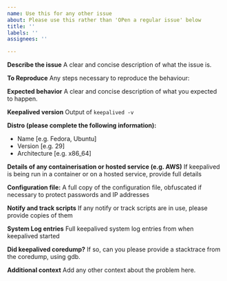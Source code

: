 ```yaml
---
name: Use this for any other issue
about: Please use this rather than 'OPen a regular issue' below
title: ''
labels: ''
assignees: ''

---
```


**Describe the issue**
A clear and concise description of what the issue is.

**To Reproduce**
Any steps necessary to reproduce the behaviour:

**Expected behavior**
A clear and concise description of what you expected to happen.

**Keepalived version**
Output of `keepalived -v`

**Distro (please complete the following information):**
 - Name [e.g. Fedora, Ubuntu]
 - Version [e.g. 29]
 - Architecture [e.g. x86_64]

**Details of any containerisation or hosted service (e.g. AWS)**
If keepalived is being run in a container or on a hosted service, provide full details

**Configuration file:**
A full copy of the configuration file, obfuscated if necessary to protect passwords and IP addresses

**Notify and track scripts**
If any notify or track scripts are in use, please provide copies of them

**System Log entries**
Full keepalived system log entries from when keepalived started

**Did keepalived coredump?**
If so, can you please provide a stacktrace from the coredump, using gdb.

**Additional context**
Add any other context about the problem here.
